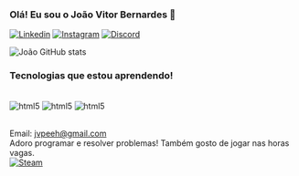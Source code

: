### Olá! Eu sou o João Vitor Bernardes 🤙

[![Linkedin](https://img.shields.io/badge/LinkedIn-0077B5?style=for-the-badge&logo=linkedin&logoColor=white)](https://www.linkedin.com/in/joão-vitor-bernardes-farcirolli-6b24b915a/)
[![Instagram](https://img.shields.io/badge/Instagram-E4405F?style=for-the-badge&logo=instagram&logoColor=white)](https://www.instagram.com/bernardesjv_/)
[![Discord](https://img.shields.io/badge/Discord-7289DA?style=for-the-badge&logo=discord&logoColor=white)](https://discord.com/api/guilds/920373285441642557/widget.json)

![João GitHub stats](https://github-readme-stats.vercel.app/api?username=bernardesjoao&show_icons=true&theme=tokyonight)

### Tecnologias que estou aprendendo!

<div style="display: inline_block"><br/>
 <img align="center" alt="html5" src="https://img.shields.io/badge/Python-14354C?style=for-the-badge&logo=python&logoColor=white" />
 <img align="center" alt="html5" src="https://img.shields.io/badge/HTML5-E34F26?style=for-the-badge&logo=html5&logoColor=white" />
 <img align="center" alt="html5" src="https://img.shields.io/badge/JavaScript-323330?style=for-the-badge&logo=javascript&logoColor=F7DF1E" />
</div><br/>

Email: jvpeeh@gmail.com 
<br/>
Adoro programar e resolver problemas! Também gosto de jogar nas horas vagas.
<br/>
[![Steam](https://img.shields.io/badge/Steam-000000?style=for-the-badge&logo=steam&logoColor=white)](https://steamcommunity.com/id/Gr1llin/)
